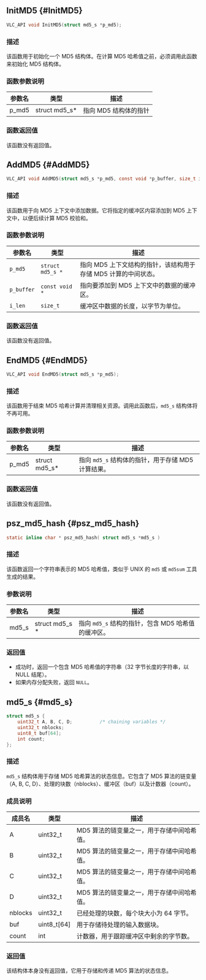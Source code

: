 ## InitMD5 {#InitMD5}

```c
VLC_API void InitMD5(struct md5_s *p_md5);
```

### 描述
该函数用于初始化一个 MD5 结构体。在计算 MD5 哈希值之前，必须调用此函数来初始化 MD5 结构体。

### 函数参数说明

| 参数名 | 类型        | 描述                 |
|--------|-------------|----------------------|
| p_md5  | struct md5_s* | 指向 MD5 结构体的指针 |

### 函数返回值
该函数没有返回值。
## AddMD5 {#AddMD5}

```c
VLC_API void AddMD5(struct md5_s *p_md5, const void *p_buffer, size_t i_len);
```

### 描述
该函数用于向 MD5 上下文中添加数据。它将指定的缓冲区内容添加到 MD5 上下文中，以便后续计算 MD5 校验和。

### 函数参数说明

| 参数名       | 类型            | 描述                                                                 |
|--------------|-----------------|----------------------------------------------------------------------|
| `p_md5`      | `struct md5_s *`| 指向 MD5 上下文结构的指针，该结构用于存储 MD5 计算的中间状态。        |
| `p_buffer`   | `const void *`  | 指向要添加到 MD5 上下文中的数据的缓冲区。                             |
| `i_len`      | `size_t`        | 缓冲区中数据的长度，以字节为单位。                                   |

### 函数返回值
该函数没有返回值。
## EndMD5 {#EndMD5}

```c
VLC_API void EndMD5(struct md5_s *p_md5);
```

### 描述
该函数用于结束 MD5 哈希计算并清理相关资源。调用此函数后，`md5_s` 结构体将不再可用。

### 函数参数说明

| 参数名 | 类型        | 描述                         |
|--------|-------------|------------------------------|
| p_md5  | struct md5_s* | 指向 `md5_s` 结构体的指针，用于存储 MD5 计算结果。 |

### 函数返回值
该函数没有返回值。
## psz_md5_hash {#psz_md5_hash}

```c
static inline char * psz_md5_hash( struct md5_s *md5_s )
```

### 描述
该函数返回一个字符串表示的 MD5 哈希值，类似于 UNIX 的 `md5` 或 `md5sum` 工具生成的结果。

### 参数说明

| 参数名 | 类型       | 描述                       |
|--------|------------|----------------------------|
| md5_s  | struct md5_s * | 指向 `md5_s` 结构的指针，包含 MD5 哈希值的缓冲区。 |

### 返回值
- 成功时，返回一个包含 MD5 哈希值的字符串（32 字节长度的字符串，以 NULL 结尾）。
- 如果内存分配失败，返回 `NULL`。
## md5_s {#md5_s}

```c
struct md5_s {
    uint32_t A, B, C, D;          /* chaining variables */
    uint32_t nblocks;
    uint8_t buf[64];
    int count;
};
```

### 描述
`md5_s` 结构体用于存储 MD5 哈希算法的状态信息。它包含了 MD5 算法的链变量（A, B, C, D）、处理的块数（nblocks）、缓冲区（buf）以及计数器（count）。

### 成员说明

| 成员名 | 类型    | 描述                                                         |
|--------|---------|--------------------------------------------------------------|
| A      | uint32_t| MD5 算法的链变量之一，用于存储中间哈希值。                    |
| B      | uint32_t| MD5 算法的链变量之一，用于存储中间哈希值。                    |
| C      | uint32_t| MD5 算法的链变量之一，用于存储中间哈希值。                    |
| D      | uint32_t| MD5 算法的链变量之一，用于存储中间哈希值。                    |
| nblocks| uint32_t| 已经处理的块数，每个块大小为 64 字节。                       |
| buf    | uint8_t[64]| 用于存储待处理的输入数据块。                                |
| count  | int     | 计数器，用于跟踪缓冲区中剩余的字节数。                       |

### 返回值
该结构体本身没有返回值，它用于存储和传递 MD5 算法的状态信息。

